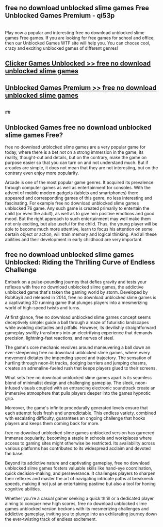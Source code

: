 ## free no download unblocked slime games Free Unblocked Games Premium - qi53p <br>
<br>
Play now a popular and interesting free no download unblocked slime games Free games. If you are looking for free games for school and office, then our Unblocked Games WTF site will help you. You can choose cool, crazy and exciting unblocked games of different genres!


##  [Clicker Games Unblocked >> free no download unblocked slime games](http://freeplayer.one?title=free_no_download_unblocked_slime_games&ref=04)

##  [Unblocked Games Premium >> free no download unblocked slime games](http://freeplayer.one?title=free_no_download_unblocked_slime_games&ref=04)
  <br>
  ##



## Unblocked Games free no download unblocked slime games Free?

free no download unblocked slime games are a very popular game for today, where there is a bet not on a strong immersion in the game, its reality, thought-out and details, but on the contrary, make the game on purpose easier so that you can turn on and not understand much. But if arcades are simple, it does not mean that they are not interesting, but on the contrary even enjoy more popularity.

Arcade is one of the most popular game genres. It acquired its prevalence through computer games as well as entertainment for consoles. With the advent of mobile modern gadgets (tablets and smartphones) there appeared and corresponding games of this genre, no less interesting and fascinating. For example free no download unblocked slime games unblocked 76 game. Any such game is created primarily to entertain the child (or even the adult), as well as to give him positive emotions and good mood. But the right approach to such entertainment may well make them not only exciting, but also useful for the child. Thus, the young player will be able to become much more attentive, learn to focus his attention on some certain object or action, will train memory and logical thinking. And all these abilities and their development in early childhood are very important.

##  free no download unblocked slime games Unblocked: Riding the Thrilling Curve of Endless Challenge

Embark on a pulse-pounding journey that defies gravity and tests your reflexes with free no download unblocked slime games, the addictive unblocked game that's taken the gaming world by storm. Developed by RobKayS and released in 2014, free no download unblocked slime games is a captivating 3D running game that plunges players into a mesmerizing world of high-speed twists and turns.

At first glance, free no download unblocked slime games concept seems deceptively simple: guide a ball through a maze of futuristic landscapes while avoiding obstacles and pitfalls. However, its devilishly straightforward gameplay swiftly transforms into an electrifying experience that demands precision, lightning-fast reactions, and nerves of steel.

The game's core mechanic revolves around maneuvering a ball down an ever-steepening free no download unblocked slime games, where every movement dictates the impending speed and trajectory. The sensation of hurtling through neon-lit tracks, dodging barriers and jumping chasms, creates an adrenaline-fueled rush that keeps players glued to their screens.

What sets free no download unblocked slime games apart is its seamless blend of minimalist design and challenging gameplay. The sleek, neon-infused visuals coupled with an entrancing electronic soundtrack create an immersive atmosphere that pulls players deeper into the games hypnotic grip.

Moreover, the game's infinite procedurally generated levels ensure that each attempt feels fresh and unpredictable. This endless variety, combined with escalating difficulty, guarantees an ongoing challenge that hooks players and keeps them coming back for more.

free no download unblocked slime games unblocked version has garnered immense popularity, becoming a staple in schools and workplaces where access to gaming sites might otherwise be restricted. Its availability across various platforms has contributed to its widespread acclaim and devoted fan base.

Beyond its addictive nature and captivating gameplay, free no download unblocked slime games fosters valuable skills like hand-eye coordination, quick decision-making, and perseverance. It challenges players to sharpen their reflexes and master the art of navigating intricate paths at breakneck speeds, making it not just an entertaining pastime but also a tool for honing cognitive abilities.

Whether you're a casual gamer seeking a quick thrill or a dedicated player aiming to conquer new high scores, free no download unblocked slime games unblocked version beckons with its mesmerizing challenges and addictive gameplay, inviting you to plunge into an exhilarating journey down the ever-twisting track of endless excitement.